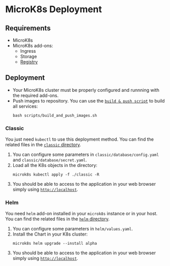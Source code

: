 # MicroK8s Deployment

## Requirements

- MicroK8s
- MicroK8s add-ons:
  - Ingress
  - Storage
  - [Registry](https://microk8s.io/docs/registry-built-in)

## Deployment

- Your MicroK8s cluster must be properly configured and runnning with the
  required add-ons.
- Push images to repository. You can use the
  [`build & push script`](scripts/build_and_push_images.sh) to build all services:
  ```
  bash scripts/build_and_push_images.sh
  ```

### Classic

You just need `kubectl` to use this deployment method. You can find the related
files in the [`classic` directory](classic/).

1. You can configure some parameters in `classic/database/config.yaml` and
   `classic/database/secret.yaml`.
2. Load all the K8s objects in the directory:
   ```
   microk8s kubectl apply -f ./classic -R
   ```
3. You should be able to access to the application in your web browser simply
   using [`http://localhost`](http://localhost).

### Helm

You need `helm` add-on installed in your `microk8s` instance or in your host.
You can find the related files in the [`helm` directory](helm/).

1. You can configure some parameters in `helm/values.yaml`.
2. Install the Chart in your K8s cluster:
   ```
   microk8s helm upgrade --install alpha
   ```
3. You should be able to access to the application in your web browser simply
   using [`http://localhost`](http://localhost).
